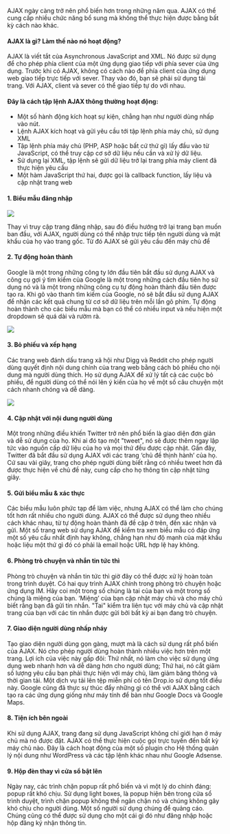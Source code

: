 AJAX ngày càng trở nên phổ biến hơn trong những năm qua. AJAX có thể cung cấp nhiều chức năng bổ sung mà không thể thực hiện được bằng bất kỳ cách nào khác.

#### AJAX là gì? Làm thế nào nó hoạt động?

AJAX là viết tắt của Asynchronous JavaScript and XML. Nó được sử dụng để cho phép phía client của một ứng dụng giao tiếp với phía sever của ứng dụng. Trước khi có AJAX, không có cách nào để phía client của ứng dụng web giao tiếp trực tiếp với sever. Thay vào đó, bạn sẽ phải sử dụng tải trang. Với AJAX, client và sever có thể giao tiếp tự do với nhau.


#### Đây là cách tập lệnh AJAX thông thường hoạt động:

* Một số hành động kích hoạt sự kiện, chẳng hạn như người dùng nhấp vào nút.
* Lệnh AJAX kích hoạt và gửi yêu cầu tới tập lệnh phía máy chủ, sử dụng XML
* Tập lệnh phía máy chủ (PHP, ASP hoặc bất cứ thứ gì) lấy đầu vào từ JavaScript, có thể truy cập cơ sở dữ liệu nếu cần và xử lý dữ liệu.
* Sử dụng lại XML, tập lệnh sẽ gửi dữ liệu trở lại trang phía máy client đã thực hiện yêu cầu
* Một hàm JavaScript thứ hai, được gọi là callback function, lấy liệu và cập nhật trang web

#### 1. Biểu mẫu đăng nhập
![](https://images.viblo.asia/089b8107-64c3-4c64-9c0b-875924e955e0.png)

Thay vì truy cập trang đăng nhập, sau đó điều hướng trở lại trang bạn muốn ban đầu, với AJAX, người dùng có thể nhập trực tiếp tên người dùng và mật khẩu của họ vào trang gốc. Từ đó AJAX sẽ gửi yêu cầu đến máy chủ để 


#### 2. Tự động hoàn thành

Google là một trong những công ty lớn đầu tiên bắt đầu sử dụng AJAX và công cụ gợi ý tìm kiếm của Google là một trong những cách đầu tiên họ sử dụng nó và là một trong những công cụ tự động hoàn thành đầu tiên được tạo ra. Khi gõ vào thanh tìm kiếm của Google, nó sẽ bắt đầu sử dụng AJAX để nhận các kết quả chung từ cơ sở dữ liệu trên mỗi lần gõ phím. Tự động hoàn thành cho các biểu mẫu mà bạn có thể có nhiều input và nếu hiện một dropdown sẽ quá dài và rườm rà.

![](https://images.viblo.asia/786ed00b-5559-44ea-93ad-bb64fa91081e.png)


#### 3. Bỏ phiếu và xếp hạng

Các trang web đánh dấu trang xã hội như Digg và Reddit cho phép người dùng quyết định nội dung chính của trang web bằng cách bỏ phiếu cho nội dung mà người dùng thích. Họ sử dụng AJAX để xử lý tất cả các cuộc bỏ phiếu, để người dùng có thể nói lên ý kiến của họ về một số câu chuyện một cách nhanh chóng và dễ dàng.

![](https://images.viblo.asia/a1245f42-82c4-4a06-b3a0-a0e765058165.jpg)


#### 4. Cập nhật với nội dung người dùng

Một trong những điều khiến Twitter trở nên phổ biến là giao diện đơn giản và dễ sử dụng của họ. Khi ai đó tạo một "tweet", nó sẽ được thêm ngay lập tức vào nguồn cấp dữ liệu của họ và mọi thứ đều được cập nhật. Gần đây, Twitter đã bắt đầu sử dụng AJAX với các trang ‘chủ đề thịnh hành’ của họ. Cứ sau vài giây, trang cho phép người dùng biết rằng có nhiều tweet hơn đã được thực hiện về chủ đề này, cung cấp cho họ thông tin cập nhật từng giây.


#### 5. Gửi biểu mẫu & xác thực

Các biểu mẫu luôn phức tạp để làm việc, nhưng AJAX có thể làm cho chúng tốt hơn rất nhiều cho người dùng. AJAX có thể được sử dụng theo nhiều cách khác nhau, từ tự động hoàn thành đã đề cập ở trên, đến xác nhận và gửi. Một số trang web sử dụng AJAX để kiểm tra xem biểu mẫu có đáp ứng một số yêu cầu nhất định hay không, chẳng hạn như độ mạnh của mật khẩu hoặc liệu một thứ gì đó có phải là email hoặc URL hợp lệ hay không.


#### 6. Phòng trò chuyện và nhắn tin tức thì

Phòng trò chuyện và nhắn tin tức thì giờ đây có thể được xử lý hoàn toàn trong trình duyệt. Có hai quy trình AJAX chính trong phòng trò chuyện hoặc ứng dụng IM. Hãy coi một trong số chúng là tai của bạn và một trong số chúng là miệng của bạn. ‘Miệng’ của bạn cập nhật máy chủ và cho máy chủ biết rằng bạn đã gửi tin nhắn. "Tai" kiểm tra liên tục với máy chủ và cập nhật trang của bạn với các tin nhắn được gửi bởi bất kỳ ai bạn đang trò chuyện.


#### 7. Giao diện người dùng nhấp nháy

Tạo giao diện người dùng gọn gàng, mượt mà là cách sử dụng rất phổ biến của AJAX. Nó cho phép người dùng hoàn thành nhiều việc hơn trên một trang. Lợi ích của việc này gấp đôi: Thứ nhất, nó làm cho việc sử dụng ứng dụng web nhanh hơn và dễ dàng hơn cho người dùng; Thứ hai, nó cắt giảm số lượng yêu cầu bạn phải thực hiện với máy chủ, làm giảm băng thông và thời gian tải. Một dịch vụ tải lên tệp miễn phí có tên Drop.io sử dụng tốt điều này. Google cũng đã thực sự thúc đẩy những gì có thể với AJAX bằng cách tạo ra các ứng dụng giống như máy tính để bàn như Google Docs và Google Maps.


#### 8. Tiện ích bên ngoài

Khi sử dụng AJAX, trang đang sử dụng JavaScript không chỉ giới hạn ở máy chủ mà nó được đặt. AJAX có thể thực hiện cuộc gọi trực tuyến đến bất kỳ máy chủ nào. Đây là cách hoạt động của một số plugin cho Hệ thống quản lý nội dung như WordPress và các tập lệnh khác nhau như Google Adsense.


#### 9. Hộp đèn thay vì cửa sổ bật lên

Ngày nay, các trình chặn popup rất phổ biến và vì một lý do chính đáng: popup rất khó chịu. Sử dụng light boxes, là popup hiện bên trong cửa sổ trình duyệt, trình chặn popup không thể ngăn chặn nó và chúng không gây khó chịu cho người dùng. Một số người sử dụng chúng để quảng cáo. Chúng cũng có thể được sử dụng cho một cái gì đó như đăng nhập hoặc hộp đăng ký nhận thông tin.